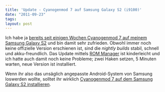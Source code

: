 ```yaml
---
title: 'Update - Cyanogenmod 7 auf Samsung Galaxy S2 (i9100)'
date: "2011-09-23"
tags: 
layout: post
---
```

Ich habe ja [bereits seit einigen Wochen Cyanogenmod 7 auf meinem Samsung Galaxy S2][1] und bin damit sehr zufrieden. Obwohl immer noch keine offizielle Version erschienen ist, sind die *nightly builds* stabil, schnell und akku-freundlich. Das Update mittels [ROM Manager][2] ist kinderleicht und ich hatte auch damit noch keine Probleme; zwei Haken setzen, 5 Minuten warten, neue Version ist installiert.

Wenn ihr also das unsäglich angepasste Android-System von Samsung loswerden wollte, solltet ihr wirklich [Cyanogenmod 7 auf dem Samsung Galaxy S2 installieren][3].

[1]: http://blog.kopis.de/2011/08/17/samsung-galaxy-s2-i9100-und-custom-roms/
[2]: https://market.android.com/details?id=com.koushikdutta.rommanager&hl=de
[3]: http://blog.kopis.de/2011/08/17/samsung-galaxy-s2-i9100-und-custom-roms/
